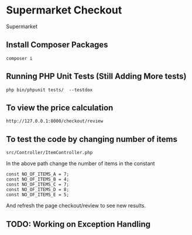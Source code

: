 # Supermarket Checkout
Supermarket

## Install Composer Packages

```composer i```

## Running PHP Unit Tests (Still Adding More tests)

```php bin/phpunit tests/  --testdox```

## To view the price calculation

```http://127.0.0.1:8000/checkout/review```

## To test the code by changing number of items

```src/Controller/ItemController.php```

In the above path change the number of items in the constant

```
const NO_OF_ITEMS_A = 7;
const NO_OF_ITEMS_B = 4;
const NO_OF_ITEMS_C = 7;
const NO_OF_ITEMS_D = 8;
const NO_OF_ITEMS_E = 5;
```

And refresh the page checkout/review to see new results.


## TODO: Working on Exception Handling
